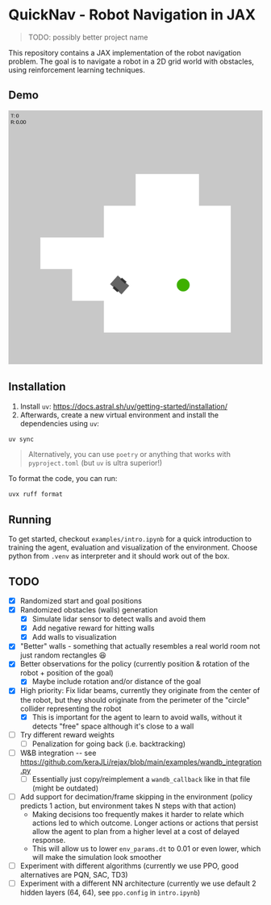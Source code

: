 # QuickNav - Robot Navigation in JAX

> TODO: possibly better project name

This repository contains a JAX implementation of the robot navigation problem. The goal is to navigate a robot in a 2D grid world with obstacles, using reinforcement learning techniques.

## Demo

![Demo](./media/demo.gif)

## Installation

1. Install `uv`: https://docs.astral.sh/uv/getting-started/installation/
2. Afterwards, create a new virtual environment and install the dependencies using `uv`:
```bash
uv sync
```

> Alternatively, you can use `poetry` or anything that works with `pyproject.toml` (but `uv` is ultra superior!)

To format the code, you can run:
```bash
uvx ruff format
```

## Running

To get started, checkout `examples/intro.ipynb` for a quick introduction to training the agent, evaluation and visualization of the environment.
Choose python from `.venv` as interpreter and it should work out of the box.

## TODO

- [x] Randomized start and goal positions
- [x] Randomized obstacles (walls) generation
    - [x] Simulate lidar sensor to detect walls and avoid them
    - [x] Add negative reward for hitting walls
    - [x] Add walls to visualization
- [x] "Better" walls - something that actually resembles a real world room not just random rectangles 😆
- [x] Better observations for the policy (currently position & rotation of the robot + position of the goal)
    - [x] Maybe include rotation and/or distance of the goal
- [x] High priority: Fix lidar beams, currently they originate from the center of the robot, but they should originate from the perimeter of the "circle" collider representing the robot
    - [x] This is important for the agent to learn to avoid walls, without it detects "free" space although it's close to a wall
- [ ] Try different reward weights
    - [ ] Penalization for going back (i.e. backtracking)
- [ ] W&B integration -- see https://github.com/keraJLi/rejax/blob/main/examples/wandb_integration.py
    - [ ] Essentially just copy/reimplement a `wandb_callback` like in that file (might be outdated)
- [ ] Add support for decimation/frame skipping in the environment (policy predicts 1 action, but environment takes N steps with that action)
    - Making decisions too frequently makes it harder to relate which actions led to which outcome. Longer actions or actions that persist allow the agent to plan from a higher level at a cost of delayed response.
    - This will allow us to lower `env_params.dt` to 0.01 or even lower, which will make the simulation look smoother
- [ ] Experiment with different algorithms (currently we use PPO, good alternatives are PQN, SAC, TD3)
- [ ] Experiment with a different NN architecture (currently we use default 2 hidden layers (64, 64), see `ppo.config` in `intro.ipynb`)
